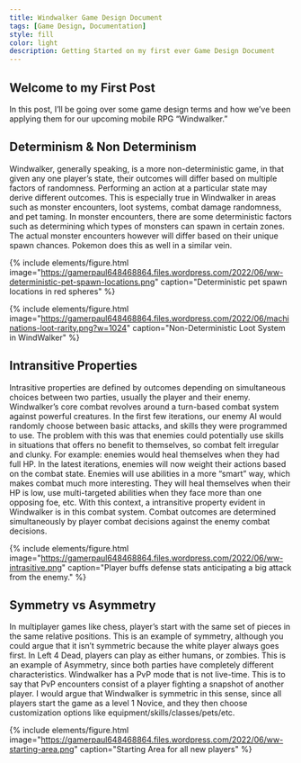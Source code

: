 ```yaml
---
title: Windwalker Game Design Document
tags: [Game Design, Documentation]
style: fill
color: light 
description: Getting Started on my first ever Game Design Document
---
```


## Welcome to my First Post

In this post, I’ll be going over some game design terms and how we’ve been applying them for our upcoming mobile RPG “Windwalker.”

## Determinism & Non Determinism
Windwalker, generally speaking, is a more non-deterministic game, in that given any one player’s state, their outcomes will differ based on multiple factors of randomness. Performing an action at a particular state may derive different outcomes. This is especially true in Windwalker in areas such as monster encounters, loot systems, combat damage randomness, and pet taming. In monster encounters, there are some deterministic factors such as determining which types of monsters can spawn in certain zones. The actual monster encounters however will differ based on their unique spawn chances. Pokemon does this as well in a similar vein.

{% include elements/figure.html image="https://gamerpaul648468864.files.wordpress.com/2022/06/ww-deterministic-pet-spawn-locations.png" caption="Deterministic pet spawn locations in red spheres" %}

{% include elements/figure.html image="https://gamerpaul648468864.files.wordpress.com/2022/06/machinations-loot-rarity.png?w=1024" caption="Non-Deterministic Loot System in WindWalker" %}

## Intransitive Properties
Intrasitive properties are defined by outcomes depending on simultaneous choices between two parties, usually the player and their enemy. Windwalker’s core combat revolves around a turn-based combat system against powerful creatures. In the first few iterations, our enemy AI would randomly choose between basic attacks, and skills they were programmed to use. The problem with this was that enemies could potentially use skills in situations that offers no benefit to themselves, so combat felt irregular and clunky. For example: enemies would heal themselves when they had full HP. In the latest iterations, enemies will now weight their actions based on the combat state. Enemies will use abilities in a more “smart” way, which makes combat much more interesting. They will heal themselves when their HP is low, use multi-targeted abilities when they face more than one opposing foe, etc. With this context, a intransitive property evident in Windwalker is in this combat system. Combat outcomes are determined simultaneously by player combat decisions against the enemy combat decisions.

{% include elements/figure.html image="https://gamerpaul648468864.files.wordpress.com/2022/06/ww-intrasitive.png" caption="Player buffs defense stats anticipating a big attack from the enemy." %}


## Symmetry vs Asymmetry 
In multiplayer games like chess, player’s start with the same set of pieces in the same relative positions. This is an example of symmetry, although you could argue that it isn’t symmetric because the white player always goes first. In Left 4 Dead, players can play as either humans, or zombies. This is an example of Asymmetry, since both parties have completely different characteristics. Windwalker has a PvP mode that is not live-time. This is to say that PvP encounters consist of a player fighting a snapshot of another player. I would argue that Windwalker is symmetric in this sense, since all players start the game as a level 1 Novice, and they then choose customization options like equipment/skills/classes/pets/etc.

{% include elements/figure.html image="https://gamerpaul648468864.files.wordpress.com/2022/06/ww-starting-area.png" caption="Starting Area for all new players" %}

